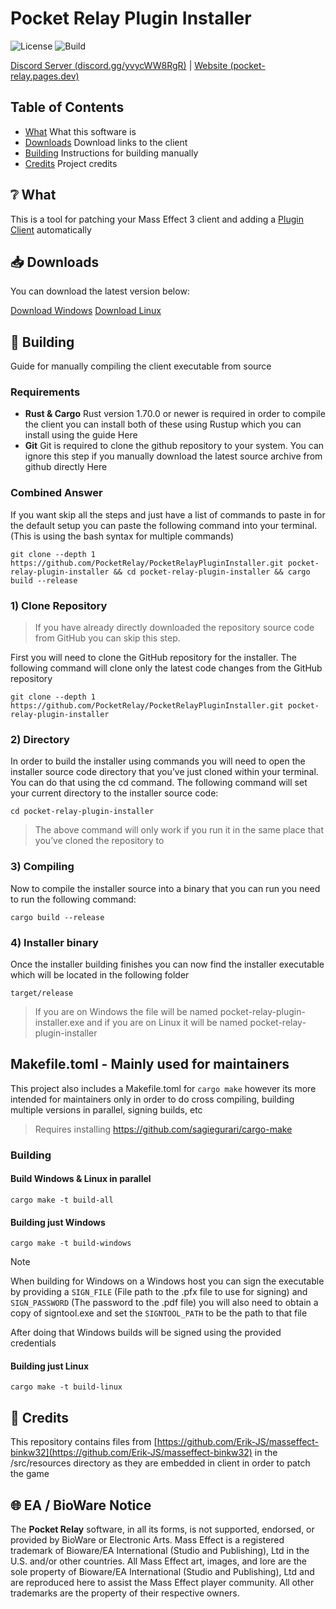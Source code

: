 
# Pocket Relay Plugin Installer

![License](https://img.shields.io/github/license/PocketRelay/PocketRelayPluginInstaller?style=for-the-badge)
![Build](https://img.shields.io/github/actions/workflow/status/PocketRelay/PocketRelayPluginInstaller/build.yml?style=for-the-badge)

[Discord Server (discord.gg/yvycWW8RgR)](https://discord.gg/yvycWW8RgR) | [Website (pocket-relay.pages.dev)](https://pocket-relay.pages.dev/)

## Table of Contents

- [What](#❔-what) What this software is
- [Downloads](#📥-downloads) Download links to the client
- [Building](#🚀-building) Instructions for building manually
- [Credits](#🔌-credits) Project credits

## ❔ What

This is a tool for patching your Mass Effect 3 client and adding a [Plugin Client](https://pocket-relay.pages.dev/docs/client/plugin-client/) automatically

## 📥 Downloads

You can download the latest version below:

[Download Windows](https://github.com/PocketRelay/PocketRelayPluginInstaller/releases/latest/download/pocket-relay-plugin-installer.exe) 
[Download Linux](https://github.com/PocketRelay/PocketRelayPluginInstaller/releases/latest/download/pocket-relay-plugin-installer) 

## 🚀 Building

Guide for manually compiling the client executable from source

### Requirements

- **Rust & Cargo** Rust version 1.70.0 or newer is required in order to compile the client you can install both of these using Rustup which you can install using the guide Here
- **Git** Git is required to clone the github repository to your system. You can ignore this step if you manually download the latest source archive from github directly Here

### Combined Answer

If you want skip all the steps and just have a list of commands to paste in for the default setup you can paste the following command into your terminal. (This is using the bash syntax for multiple commands)

```shell
git clone --depth 1 https://github.com/PocketRelay/PocketRelayPluginInstaller.git pocket-relay-plugin-installer && cd pocket-relay-plugin-installer && cargo build --release
```

### 1) Clone Repository

> If you have already directly downloaded the repository source code from GitHub you can skip this step.

First you will need to clone the GitHub repository for the installer. The following command will clone only the latest code changes from the GitHub repository

```shell
git clone --depth 1 https://github.com/PocketRelay/PocketRelayPluginInstaller.git pocket-relay-plugin-installer
```

### 2) Directory

In order to build the installer using commands you will need to open the installer source code directory that you’ve just cloned within your terminal. You can do that using the cd command. The following command will set your current directory to the installer source code:


```shell
cd pocket-relay-plugin-installer
```

> The above command will only work if you run it in the same place that you’ve cloned the repository to

### 3) Compiling

Now to compile the installer source into a binary that you can run you need to run the following command:

```shell
cargo build --release
```

### 4) Installer binary

Once the installer building finishes you can now find the installer executable which will be located in the following folder

```
target/release
```

> If you are on Windows the file will be named pocket-relay-plugin-installer.exe and if you are on Linux it will be named pocket-relay-plugin-installer


## Makefile.toml - Mainly used for maintainers 

This project also includes a Makefile.toml for `cargo make` however its more intended for maintainers only in order to do cross compiling, building multiple versions in parallel, signing builds, etc

> Requires installing https://github.com/sagiegurari/cargo-make

### Building

#### Build Windows & Linux in parallel

```shell
cargo make -t build-all
```
#### Building just Windows

```shell
cargo make -t build-windows
```

> [!NOTE]
> When building for Windows on a Windows host you can sign the executable by providing a `SIGN_FILE` (File path to the .pfx file to use for signing) and `SIGN_PASSWORD` (The password to the .pdf file) you will also need to obtain a copy of signtool.exe and set the `SIGNTOOL_PATH` to be the path to that file
>
> After doing that Windows builds will be signed using the provided credentials

#### Building just Linux

```shell
cargo make -t build-linux
```

## 🔌 Credits

This repository contains files from [https://github.com/Erik-JS/masseffect-binkw32](https://github.com/Erik-JS/masseffect-binkw32) in the /src/resources directory as they are embedded in client in order to patch the game

## 🌐 EA / BioWare Notice

The **Pocket Relay** software, in all its forms, is not supported, endorsed, or provided by BioWare or Electronic Arts. Mass Effect is a registered trademark of Bioware/EA International (Studio and Publishing), Ltd in the U.S. and/or other countries. All Mass Effect art, images, and lore are the sole property of Bioware/EA International (Studio and Publishing), Ltd and are reproduced here to assist the Mass Effect player community. All other trademarks are the property of their respective owners.